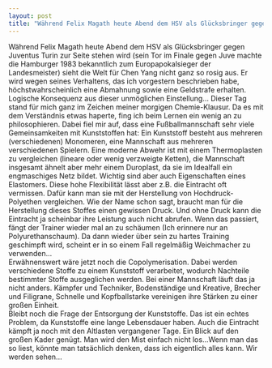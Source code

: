 ```yaml
---
layout: post
title: "Während Felix Magath heute Abend dem HSV als Glücksbringer gegen Juventus Turin zur Seite stehen wird (sein Tor im Finale gegen Juve machte die Hamburger 1983 bekanntlich zum Europapokalsieger der Landesmeister) sieht die Welt für Chen Yang nicht ganz so rosig aus."
---
```


Während Felix Magath heute Abend dem HSV als Glücksbringer gegen Juventus Turin zur Seite stehen wird (sein Tor im Finale gegen Juve machte die Hamburger 1983 bekanntlich zum Europapokalsieger der Landesmeister) sieht die Welt für Chen Yang nicht ganz so rosig aus. Er wird wegen seines Verhaltens, das ich vorgestern beschrieben habe, höchstwahrscheinlich eine Abmahnung sowie eine Geldstrafe erhalten. Logische Konsequenz aus dieser unmöglichen Einstellung... Dieser Tag stand für mich ganz im Zeichen meiner morgigen Chemie-Klausur. Da es mit dem Verständnis etwas haperte, fing ich beim Lernen ein wenig an zu philosophieren. Dabei fiel mir auf, dass eine Fußballmannschaft sehr viele Gemeinsamkeiten mit Kunststoffen hat: Ein Kunststoff besteht aus mehreren (verschiedenen) Monomeren, eine Mannschaft aus mehreren verschiedenen Spielern. Eine moderne Abwehr ist mit einem Thermoplasten zu vergleichen (lineare oder wenig verzweigte Ketten), die Mannschaft insgesamt ähnelt aber mehr einem Duroplast, da sie im Idealfall ein engmaschiges Netz bildet. Wichtig sind aber auch Eigenschaften eines Elastomers. Diese hohe Flexibilität lässt aber z.B. die Eintracht oft vermissen. Dafür kann man sie mit der Herstellung von Hochdruck-Polyethen vergleichen. Wie der Name schon sagt, braucht man für die Herstellung dieses Stoffes einen gewissen Druck. Und ohne Druck kann die Eintracht ja scheinbar ihre Leistung auch nicht abrufen. Wenn das passiert, fängt der Trainer wieder mal an zu schäumen (Ich erinnere nur an Polyurethanschaum). Da dann wieder über sein zu hartes Training geschimpft wird, scheint er in so einem Fall regelmäßig Weichmacher zu verwenden...  
Erwähnenswert wäre jetzt noch die Copolymerisation. Dabei werden verschiedene Stoffe zu einem Kunststoff verarbeitet, wodurch Nachteile bestimmter Stoffe ausgeglichen werden. Bei einer Mannschaft läuft das ja nicht anders. Kämpfer und Techniker, Bodenständige und Kreative, Brecher und Filigrane, Schnelle und Kopfballstarke vereinigen ihre Stärken zu einer großen Einheit.  
Bleibt noch die Frage der Entsorgung der Kunststoffe. Das ist ein echtes Problem, da Kunststoffe eine lange Lebensdauer haben. Auch die Eintracht kämpft ja noch mit den Altlasten vergangener Tage. Ein Blick auf den großen Kader genügt. Man wird den Mist einfach nicht los...Wenn man das so liest, könnte man tatsächlich denken, dass ich eigentlich alles kann. Wir werden sehen...
